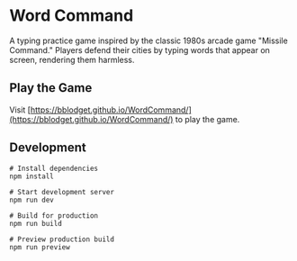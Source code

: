 # Word Command

A typing practice game inspired by the classic 1980s arcade game "Missile Command." Players defend their cities by typing words that appear on screen, rendering them harmless.

## Play the Game

Visit [https://bblodget.github.io/WordCommand/](https://bblodget.github.io/WordCommand/) to play the game.

## Development

```
# Install dependencies
npm install

# Start development server
npm run dev

# Build for production
npm run build

# Preview production build
npm run preview
``` 